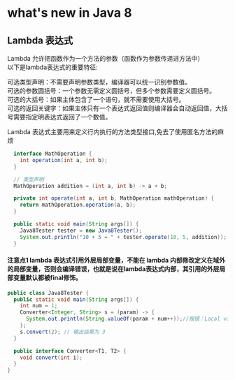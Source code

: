 # what's new in Java 8
## Lambda 表达式
Lambda 允许把函数作为一个方法的参数（函数作为参数传递进方法中）  
以下是lambda表达式的重要特征:

可选类型声明：不需要声明参数类型，编译器可以统一识别参数值。   
可选的参数圆括号：一个参数无需定义圆括号，但多个参数需要定义圆括号。  
可选的大括号：如果主体包含了一个语句，就不需要使用大括号。   
可选的返回关键字：如果主体只有一个表达式返回值则编译器会自动返回值，大括号需要指定明表达式返回了一个数值。  
    
Lambda 表达式主要用来定义行内执行的方法类型接口,免去了使用匿名方法的麻烦    
```java
  interface MathOperation {
    int operation(int a, int b);
  }

  // 类型声明
  MathOperation addition = (int a, int b) -> a + b;

  private int operate(int a, int b, MathOperation mathOperation) {
    return mathOperation.operation(a, b);
  }

  public static void main(String args[]) {
    Java8Tester tester = new Java8Tester();
    System.out.println("10 + 5 = " + tester.operate(10, 5, addition));
  }
```
#### 注意点1 lambda 表达式引用外层局部变量，不能在 lambda 内部修改定义在域外的局部变量，否则会编译错误，也就是说在lambda表达式内部，其引用的外层局部变量默认都被final修饰。  
```java
public class Java8Tester {
  public static void main(String args[]) {
    int num = 1;
    Converter<Integer, String> s = (param) -> {
      System.out.println(String.valueOf(param + num++));//报错：Local variable num defined in an enclosing scope must be final or effectively final
    };
    s.convert(2); // 输出结果为 3
  }

  public interface Converter<T1, T2> {
    void convert(int i);
  }
}
```



